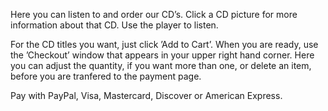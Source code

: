 
Here you can listen to and order our CD’s.
Click a CD picture for more information about that CD.
Use the player to listen.

For the CD titles you want, just click ’Add to Cart’.
When you are ready, use the ’Checkout’ window that appears in your upper right hand corner.
Here you can adjust the quantity, if you want more than one, or delete an item, before you are tranfered to the payment page.

Pay with PayPal, Visa, Mastercard, Discover or American Express.
